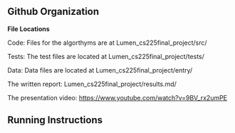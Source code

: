 ## Github Organization
**File Locations** 

 Code: Files for the algorthyms are at Lumen_cs225final_project/src/ 
 
 Tests: The test files are located at Lumen_cs225final_project/tests/  
 
 Data: Data files are located at Lumen_cs225final_project/entry/ 
 
 The written report: Lumen_cs225final_project/results.md/ 
 
 The presentation video: https://www.youtube.com/watch?v=9BV_rx2umPE
 


    
## Running Instructions
    

